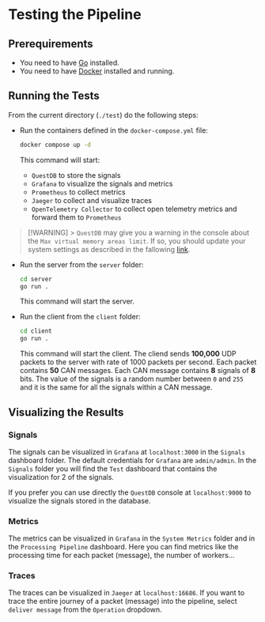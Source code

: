 # Testing the Pipeline

## Prerequirements

-   You need to have [Go](https://golang.org) installed.
-   You need to have [Docker](https://www.docker.com) installed and running.

## Running the Tests

From the current directory (`./test`) do the following steps:

-   Run the containers defined in the `docker-compose.yml` file:

    ```bash
    docker compose up -d
    ```

    This command will start:

    -   `QuestDB` to store the signals
    -   `Grafana` to visualize the signals and metrics
    -   `Prometheus` to collect metrics
    -   `Jaeger` to collect and visualize traces
    -   `OpenTelemetry Collector` to collect open telemetry metrics and forward them to `Prometheus`

> [!WARNING] > `QuestDB` may give you a warning in the console about the `Max virtual memory areas limit`. If so, you should update your system settings as described in the fallowing [link](https://questdb.com/docs/operations/capacity-planning/#max-virtual-memory-areas-limit).

-   Run the server from the `server` folder:

    ```bash
    cd server
    go run .
    ```

    This command will start the server.

-   Run the client from the `client` folder:

    ```bash
    cd client
    go run .
    ```

    This command will start the client. The cliend sends **100,000** UDP packets to the server with rate of 1000 packets per second. Each packet contains **50** CAN messages. Each CAN message contains **8** signals of **8** bits. The value of the signals is a random number between `0` and `255` and it is the same for all the signals within a CAN message.

## Visualizing the Results

### Signals

The signals can be visualized in `Grafana` at `localhost:3000` in the `Signals` dashboard folder. The default credentials for `Grafana` are `admin/admin`. In the `Signals` folder you will find the `Test` dashboard that contains the visualization for 2 of the signals.

If you prefer you can use directly the `QuestDB` console at `localhost:9000` to visualize the signals stored in the database.

### Metrics

The metrics can be visualized in `Grafana` in the `System Metrics` folder and in the `Processing Pipeline` dashboard. Here you can find metrics like the processing time for each packet (message), the number of workers...

### Traces

The traces can be visualized in `Jaeger` at `localhost:16686`. If you want to trace the entire journey of a packet (message) into the pipeline, select `deliver message` from the `Operation` dropdown.

